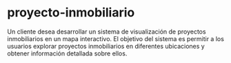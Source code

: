 # proyecto-inmobiliario
Un cliente desea desarrollar un sistema de visualización de proyectos inmobiliarios en un mapa interactivo. El objetivo del sistema es permitir a los usuarios explorar proyectos inmobiliarios en diferentes ubicaciones y obtener información detallada sobre ellos.
